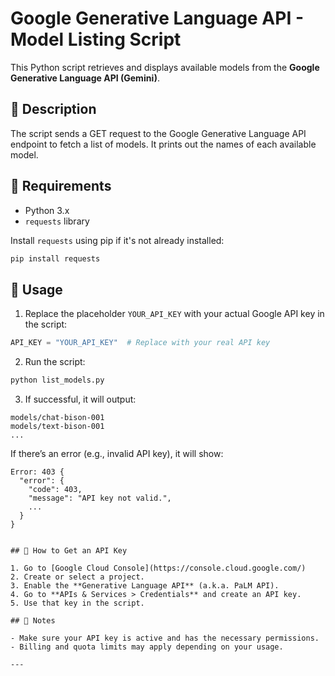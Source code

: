 # Google Generative Language API - Model Listing Script

This Python script retrieves and displays available models from the **Google Generative Language API (Gemini)**.

## 📜 Description

The script sends a GET request to the Google Generative Language API endpoint to fetch a list of models. It prints out the names of each available model.

## 🧾 Requirements

- Python 3.x
- `requests` library

Install `requests` using pip if it's not already installed:

```bash
pip install requests
```

## 📂 Usage

1. Replace the placeholder `YOUR_API_KEY` with your actual Google API key in the script:

```python
API_KEY = "YOUR_API_KEY"  # Replace with your real API key
```

2. Run the script:

```bash
python list_models.py
```

3. If successful, it will output:

```
models/chat-bison-001
models/text-bison-001
...
```

If there’s an error (e.g., invalid API key), it will show:

```
Error: 403 {
  "error": {
    "code": 403,
    "message": "API key not valid.",
    ...
  }
}
```


```

## 🔐 How to Get an API Key

1. Go to [Google Cloud Console](https://console.cloud.google.com/)
2. Create or select a project.
3. Enable the **Generative Language API** (a.k.a. PaLM API).
4. Go to **APIs & Services > Credentials** and create an API key.
5. Use that key in the script.

## 🛑 Notes

- Make sure your API key is active and has the necessary permissions.
- Billing and quota limits may apply depending on your usage.

---

